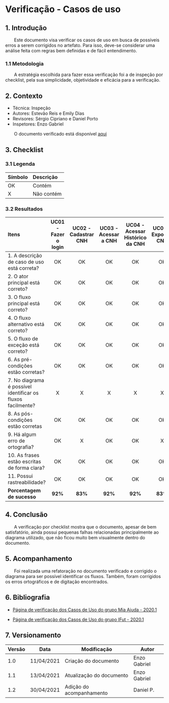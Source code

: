 # Verificação - Casos de uso

## 1. Introdução
&emsp;&emsp;Este documento visa verificar os casos de uso em busca de possíveis erros a serem corrigidos no artefato. Para isso, deve-se considerar uma análise feita com regras bem definidas e de fácil entendimento.

### 1.1 Metodologia

&emsp;&emsp;A estratégia escolhida para fazer essa verificação foi a de inspeção por checklist, pela sua simplicidade, objetividade e eficácia para a verificação.

## 2. Contexto
 - Técnica: Inspeção
 - Autores: Estevão Reis e Emily Dias
 - Revisores: Sérgio Cipriano e Daniel Porto
 - Inspetores: Enzo Gabriel

&emsp;&emsp;O documento verificado está disponível [aqui](https://requisitos-de-software.github.io/2020.2-CarteiraDigitalTransito/modelagem/caso_de_uso/)

## 3. Checklist

### 3.1 Legenda

|Símbolo|Descrição|
|:-|:-|
|OK|Contém|
|X|Não contém|
 
### 3.2 Resultados

|Itens|UC01 - Fazer o login|UC02 - Cadastrar CNH|UC03 - Acessar a CNH|UC04 - Acessar Histórico da CNH|UC05 - Exportar CNH|
|:-|:-:|:-:|:-:|:-:|:-:|
|1. A descrição de caso de uso está correta?|OK|OK|OK|OK|OK|
|2. O ator principal está correto?|OK|OK|OK|OK|OK|
|3. O fluxo principal está correto?|OK|OK|OK|OK|OK|
|4. O fluxo alternativo está correto?|OK|OK|OK|OK|OK|
|5. O fluxo de exceção está correto?|OK|OK|OK|OK|OK|
|6. As pré-condições estão corretas?|OK|OK|OK|OK|OK|
|7. No diagrama é possível identificar os fluxos facilmente?|X|X|X|X|X|
|8. As pós-condições estão corretas|OK|OK|OK|OK|OK|
|9. Há algum erro de ortografia?|OK|X|OK|OK|X|
|10. As frases estão escritas de forma clara?|OK|OK|OK|OK|OK|
|11. Possui rastreabilidade?|OK|OK|OK|OK|OK|
|**Porcentagem de sucesso**|**92%**|**83%**|**92%**|**92%**|**83%**|

## 4. Conclusão

&emsp;&emsp;A verificação por checklist mostra que o documento, apesar de bem satisfatório, ainda possui pequenas falhas relacionadas principalmente ao diagrama utilizado, que não ficou muito bem visualmente dentro do documento.

## 5. Acompanhamento
&emsp;&emsp;Foi realizada uma refatoração no documento verificado e corrigido o diagrama para ser possível identificar os fluxos. Também, foram corrigidos os erros ortográficos e de digitação encontrados.
## 6. Bibliografia

- [Página de verificação dos Casos de Uso do grupo Mia Ajuda - 2020.1](https://requisitos-de-software.github.io/2020.1-Mia-Ajuda/#/pages/analysis/verification/verificationUsecase)

- [Página de verificação dos Casos de Uso do grupo IFut - 2020.1](https://requisitos-de-software.github.io/2020.1-iFut/analise/verificacoes/mod_casosuso/)


## 7. Versionamento
| Versão | Data | Modificação | Autor |
|--|--|--|--|
| 1.0 | 11/04/2021 | Criação do documento | Enzo Gabriel |
| 1.1 | 13/04/2021 | Atualização do documento | Enzo Gabriel |
| 1.2 | 30/04/2021 | Adição do acompanhamento | Daniel P. |